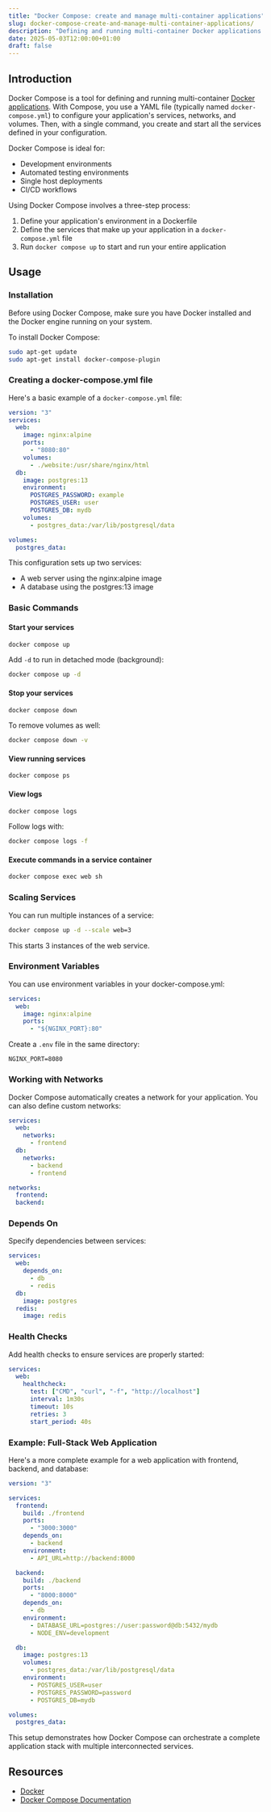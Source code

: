 ```yaml
---
title: "Docker Compose: create and manage multi-container applications"
slug: docker-compose-create-and-manage-multi-container-applications/
description: "Defining and running multi-container Docker applications with Docker Compose"
date: 2025-05-03T12:00:00+01:00
draft: false
---
```


## Introduction

Docker Compose is a tool for defining and running multi-container [Docker applications](docker.md). With Compose, you use a YAML file (typically named `docker-compose.yml`) to configure your application's services, networks, and volumes. Then, with a single command, you create and start all the services defined in your configuration.

Docker Compose is ideal for:

- Development environments
- Automated testing environments
- Single host deployments
- CI/CD workflows

Using Docker Compose involves a three-step process:

1. Define your application's environment in a Dockerfile
2. Define the services that make up your application in a `docker-compose.yml` file
3. Run `docker compose up` to start and run your entire application

## Usage

### Installation

Before using Docker Compose, make sure you have Docker installed and the Docker engine running on your system.

To install Docker Compose:

```bash
sudo apt-get update
sudo apt-get install docker-compose-plugin
```

### Creating a docker-compose.yml file

Here's a basic example of a `docker-compose.yml` file:

```yaml
version: "3"
services:
  web:
    image: nginx:alpine
    ports:
      - "8080:80"
    volumes:
      - ./website:/usr/share/nginx/html
  db:
    image: postgres:13
    environment:
      POSTGRES_PASSWORD: example
      POSTGRES_USER: user
      POSTGRES_DB: mydb
    volumes:
      - postgres_data:/var/lib/postgresql/data

volumes:
  postgres_data:
```

This configuration sets up two services:

- A web server using the nginx:alpine image
- A database using the postgres:13 image

### Basic Commands

#### Start your services

```bash
docker compose up
```

Add `-d` to run in detached mode (background):

```bash
docker compose up -d
```

#### Stop your services

```bash
docker compose down
```

To remove volumes as well:

```bash
docker compose down -v
```

#### View running services

```bash
docker compose ps
```

#### View logs

```bash
docker compose logs
```

Follow logs with:

```bash
docker compose logs -f
```

#### Execute commands in a service container

```bash
docker compose exec web sh
```

### Scaling Services

You can run multiple instances of a service:

```bash
docker compose up -d --scale web=3
```

This starts 3 instances of the web service.

### Environment Variables

You can use environment variables in your docker-compose.yml:

```yaml
services:
  web:
    image: nginx:alpine
    ports:
      - "${NGINX_PORT}:80"
```

Create a `.env` file in the same directory:

```
NGINX_PORT=8080
```

### Working with Networks

Docker Compose automatically creates a network for your application. You can also define custom networks:

```yaml
services:
  web:
    networks:
      - frontend
  db:
    networks:
      - backend
      - frontend

networks:
  frontend:
  backend:
```

### Depends On

Specify dependencies between services:

```yaml
services:
  web:
    depends_on:
      - db
      - redis
  db:
    image: postgres
  redis:
    image: redis
```

### Health Checks

Add health checks to ensure services are properly started:

```yaml
services:
  web:
    healthcheck:
      test: ["CMD", "curl", "-f", "http://localhost"]
      interval: 1m30s
      timeout: 10s
      retries: 3
      start_period: 40s
```

### Example: Full-Stack Web Application

Here's a more complete example for a web application with frontend, backend, and database:

```yaml
version: "3"

services:
  frontend:
    build: ./frontend
    ports:
      - "3000:3000"
    depends_on:
      - backend
    environment:
      - API_URL=http://backend:8000

  backend:
    build: ./backend
    ports:
      - "8000:8000"
    depends_on:
      - db
    environment:
      - DATABASE_URL=postgres://user:password@db:5432/mydb
      - NODE_ENV=development

  db:
    image: postgres:13
    volumes:
      - postgres_data:/var/lib/postgresql/data
    environment:
      - POSTGRES_USER=user
      - POSTGRES_PASSWORD=password
      - POSTGRES_DB=mydb

volumes:
  postgres_data:
```

This setup demonstrates how Docker Compose can orchestrate a complete application stack with multiple interconnected services.

## Resources

- [Docker](docker.md)
- [Docker Compose Documentation](https://docs.docker.com/compose/)
